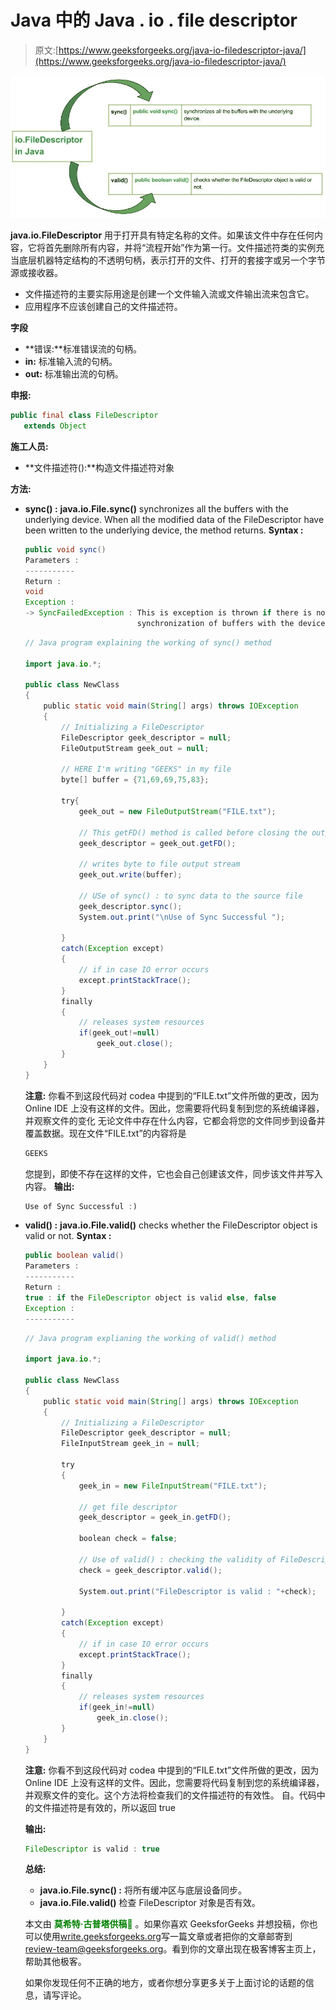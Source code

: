 # Java 中的 Java . io . file descriptor

> 原文:[https://www.geeksforgeeks.org/java-io-filedescriptor-java/](https://www.geeksforgeeks.org/java-io-filedescriptor-java/)

[![io.FileDescriptor in Java](img/42ccbf45df4b737a6f54129b50f86986.png)](https://media.geeksforgeeks.org/wp-content/uploads/io.FileDescriptor-in-Java.jpg)

**java.io.FileDescriptor** 用于打开具有特定名称的文件。如果该文件中存在任何内容，它将首先删除所有内容，并将“流程开始”作为第一行。文件描述符类的实例充当底层机器特定结构的不透明句柄，表示打开的文件、打开的套接字或另一个字节源或接收器。

*   文件描述符的主要实际用途是创建一个文件输入流或文件输出流来包含它。
*   应用程序不应该创建自己的文件描述符。

**字段**

*   **错误:**标准错误流的句柄。
*   **in:** 标准输入流的句柄。
*   **out:** 标准输出流的句柄。

**申报:**

```java
public final class FileDescriptor
   extends Object
```

**施工人员:**

*   **文件描述符():**构造文件描述符对象

**方法:**

*   **sync() :** **java.io.File.sync()** synchronizes all the buffers with the underlying device. When all the modified data of the FileDescriptor have been written to the underlying device, the method returns.
    **Syntax :**

    ```java
    public void sync()
    Parameters :
    -----------
    Return : 
    void
    Exception : 
    -> SyncFailedException : This is exception is thrown if there is no guarantee of    
                             synchronization of buffers with the device. 

    ```

    ```java
    // Java program explaining the working of sync() method

    import java.io.*;

    public class NewClass
    {
        public static void main(String[] args) throws IOException
        {
            // Initializing a FileDescriptor
            FileDescriptor geek_descriptor = null;
            FileOutputStream geek_out = null;

            // HERE I'm writing "GEEKS" in my file
            byte[] buffer = {71,69,69,75,83};

            try{
                geek_out = new FileOutputStream("FILE.txt");

                // This getFD() method is called before closing the output stream
                geek_descriptor = geek_out.getFD();

                // writes byte to file output stream
                geek_out.write(buffer);

                // USe of sync() : to sync data to the source file
                geek_descriptor.sync();
                System.out.print("\nUse of Sync Successful ");

            }
            catch(Exception except)
            {
                // if in case IO error occurs
                except.printStackTrace();
            }
            finally
            {
                // releases system resources
                if(geek_out!=null)
                    geek_out.close();
            }
        }
    }
    ```

    **注意:**
    你看不到这段代码对 codea 中提到的“FILE.txt”文件所做的更改，因为 Online IDE 上没有这样的文件。因此，您需要将代码复制到您的系统编译器，并观察文件的变化
    无论文件中存在什么内容，它都会将您的文件同步到设备并覆盖数据。现在文件“FILE.txt”的内容将是

    ```java
    GEEKS
    ```

    您提到，即使不存在这样的文件，它也会自己创建该文件，同步该文件并写入内容。
    **输出:**

    ```java
    Use of Sync Successful :) 
    ```

*   **valid() :** **java.io.File.valid()** checks whether the FileDescriptor object is valid or not.
    **Syntax :**

    ```java
    public boolean valid()
    Parameters :
    -----------
    Return : 
    true : if the FileDescriptor object is valid else, false
    Exception : 
    -----------

    ```

    ```java
    // Java program explianing the working of valid() method

    import java.io.*;

    public class NewClass
    {
        public static void main(String[] args) throws IOException
        {
            // Initializing a FileDescriptor
            FileDescriptor geek_descriptor = null;
            FileInputStream geek_in = null;

            try
            {
                geek_in = new FileInputStream("FILE.txt");

                // get file descriptor
                geek_descriptor = geek_in.getFD();

                boolean check = false;

                // Use of valid() : checking the validity of FileDescriptor
                check = geek_descriptor.valid();

                System.out.print("FileDescriptor is valid : "+check);

            }
            catch(Exception except)
            {
                // if in case IO error occurs
                except.printStackTrace();
            }
            finally
            {
                // releases system resources
                if(geek_in!=null)
                    geek_in.close();
            }
        }
    }
    ```

    **注意:**
    你看不到这段代码对 codea 中提到的“FILE.txt”文件所做的更改，因为 Online IDE 上没有这样的文件。因此，您需要将代码复制到您的系统编译器，并观察文件的变化。这个方法将检查我们的文件描述符的有效性。
    自。代码中的文件描述符是有效的，所以返回 true

    **输出:**

    ```java
    FileDescriptor is valid : true
    ```

    **总结:**

    *   **java.io.File.sync() :** 将所有缓冲区与底层设备同步。
    *   **java.io.File.valid()** 检查 FileDescriptor 对象是否有效。

    本文由 <font color="green">**莫希特·古普塔供稿🙂**</font> 。如果你喜欢 GeeksforGeeks 并想投稿，你也可以使用[write.geeksforgeeks.org](https://write.geeksforgeeks.org)写一篇文章或者把你的文章邮寄到 review-team@geeksforgeeks.org。看到你的文章出现在极客博客主页上，帮助其他极客。

    如果你发现任何不正确的地方，或者你想分享更多关于上面讨论的话题的信息，请写评论。
